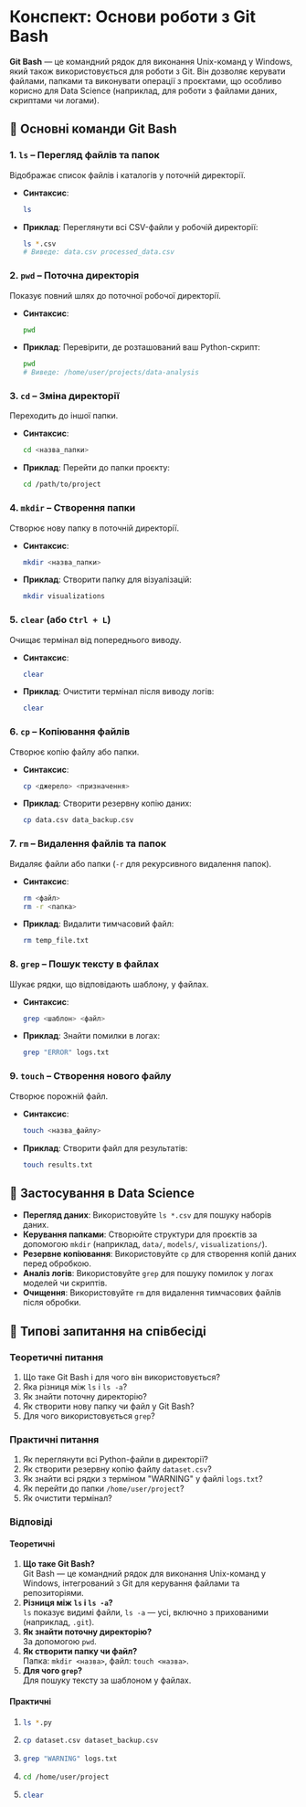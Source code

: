 # Конспект: Основи роботи з Git Bash

**Git Bash** — це командний рядок для виконання Unix-команд у Windows, який також використовується для роботи з Git. Він дозволяє керувати файлами, папками та виконувати операції з проєктами, що особливо корисно для Data Science (наприклад, для роботи з файлами даних, скриптами чи логами).

## 🔹 Основні команди Git Bash

### 1. `ls` – Перегляд файлів та папок

Відображає список файлів і каталогів у поточній директорії.

- **Синтаксис**:
  ```bash
  ls
  ```
- **Приклад**:
  Переглянути всі CSV-файли у робочій директорії:
  ```bash
  ls *.csv
  # Виведе: data.csv processed_data.csv
  ```

### 2. `pwd` – Поточна директорія

Показує повний шлях до поточної робочої директорії.

- **Синтаксис**:
  ```bash
  pwd
  ```
- **Приклад**:
  Перевірити, де розташований ваш Python-скрипт:
  ```bash
  pwd
  # Виведе: /home/user/projects/data-analysis
  ```

### 3. `cd` – Зміна директорії

Переходить до іншої папки.

- **Синтаксис**:
  ```bash
  cd <назва_папки>
  ```
- **Приклад**:
  Перейти до папки проєкту:
  ```bash
  cd /path/to/project
  ```

### 4. `mkdir` – Створення папки

Створює нову папку в поточній директорії.

- **Синтаксис**:
  ```bash
  mkdir <назва_папки>
  ```
- **Приклад**:
  Створити папку для візуалізацій:
  ```bash
  mkdir visualizations
  ```

### 5. `clear` (або `Ctrl + L`)

Очищає термінал від попереднього виводу.

- **Синтаксис**:
  ```bash
  clear
  ```
- **Приклад**:
  Очистити термінал після виводу логів:
  ```bash
  clear
  ```

### 6. `cp` – Копіювання файлів

Створює копію файлу або папки.

- **Синтаксис**:
  ```bash
  cp <джерело> <призначення>
  ```
- **Приклад**:
  Створити резервну копію даних:
  ```bash
  cp data.csv data_backup.csv
  ```

### 7. `rm` – Видалення файлів та папок

Видаляє файли або папки (`-r` для рекурсивного видалення папок).

- **Синтаксис**:
  ```bash
  rm <файл>
  rm -r <папка>
  ```
- **Приклад**:
  Видалити тимчасовий файл:
  ```bash
  rm temp_file.txt
  ```

### 8. `grep` – Пошук тексту в файлах

Шукає рядки, що відповідають шаблону, у файлах.

- **Синтаксис**:
  ```bash
  grep <шаблон> <файл>
  ```
- **Приклад**:
  Знайти помилки в логах:
  ```bash
  grep "ERROR" logs.txt
  ```

### 9. `touch` – Створення нового файлу

Створює порожній файл.

- **Синтаксис**:
  ```bash
  touch <назва_файлу>
  ```
- **Приклад**:
  Створити файл для результатів:
  ```bash
  touch results.txt
  ```

## 🔹 Застосування в Data Science

- **Перегляд даних**: Використовуйте `ls *.csv` для пошуку наборів даних.
- **Керування папками**: Створюйте структури для проєктів за допомогою `mkdir` (наприклад, `data/`, `models/`, `visualizations/`).
- **Резервне копіювання**: Використовуйте `cp` для створення копій даних перед обробкою.
- **Аналіз логів**: Використовуйте `grep` для пошуку помилок у логах моделей чи скриптів.
- **Очищення**: Використовуйте `rm` для видалення тимчасових файлів після обробки.

## 🔹 Типові запитання на співбесіді

### Теоретичні питання

1. Що таке Git Bash і для чого він використовується?
2. Яка різниця між `ls` і `ls -a`?
3. Як знайти поточну директорію?
4. Як створити нову папку чи файл у Git Bash?
5. Для чого використовується `grep`?

### Практичні питання

1. Як переглянути всі Python-файли в директорії?
2. Як створити резервну копію файлу `dataset.csv`?
3. Як знайти всі рядки з терміном "WARNING" у файлі `logs.txt`?
4. Як перейти до папки `/home/user/project`?
5. Як очистити термінал?

### Відповіді

#### Теоретичні

1. **Що таке Git Bash?**  
   Git Bash — це командний рядок для виконання Unix-команд у Windows, інтегрований з Git для керування файлами та репозиторіями.
2. **Різниця між `ls` і `ls -a`?**  
   `ls` показує видимі файли, `ls -a` — усі, включно з прихованими (наприклад, `.git`).
3. **Як знайти поточну директорію?**  
   За допомогою `pwd`.
4. **Як створити папку чи файл?**  
   Папка: `mkdir <назва>`, файл: `touch <назва>`.
5. **Для чого `grep`?**  
   Для пошуку тексту за шаблоном у файлах.

#### Практичні

1. ```bash
   ls *.py
   ```
2. ```bash
   cp dataset.csv dataset_backup.csv
   ```
3. ```bash
   grep "WARNING" logs.txt
   ```
4. ```bash
   cd /home/user/project
   ```
5. ```bash
   clear
   ```
